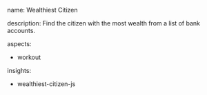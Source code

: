 name: Wealthiest Citizen

description: Find the citizen with the most wealth from a list of bank accounts.

aspects:
  - workout

insights:
  - wealthiest-citizen-js